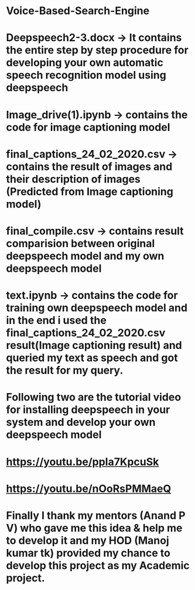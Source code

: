 # Voice-Based-Search-Engine
# Deepspeech2-3.docx -> It contains the entire step by step procedure for developing your own automatic speech recognition model using deepspeech
# Image_drive(1).ipynb -> contains the code for image captioning model
# final_captions_24_02_2020.csv -> contains the result of images and their description of images (Predicted from Image captioning model)
# final_compile.csv -> contains result comparision between original deepspeech model and my own deepspeech model
# text.ipynb -> contains the code for training own deepspeech model and in the end i used the final_captions_24_02_2020.csv result(Image captioning result) and queried my text as speech and got the result for my query.
# Following two are the tutorial video for installing deepspeech in your system and develop your own deepspeech model
# https://youtu.be/ppIa7KpcuSk
# https://youtu.be/nOoRsPMMaeQ
# Finally I thank my mentors (Anand P V) who gave me this idea & help me to develop it and my HOD (Manoj kumar tk) provided my chance to develop this project as my Academic project.  
